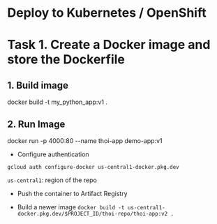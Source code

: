 # Deploy to Kubernetes / OpenShift

# Task 1. Create a Docker image and store the Dockerfile

## 1. Build image 

docker build -t my_python_app:v1 .

## 2. Run Image 

docker run -p 4000:80 --name thoi-app demo-app:v1


* Configure authentication 

`gcloud auth configure-docker us-central1-docker.pkg.dev`

`us-central1`: region of the repo 

+ Push the container to Artifact Registry


* Build a newer image 
`docker build -t us-central1-docker.pkg.dev/$PROJECT_ID/thoi-repo/thoi-app:v2 .`
